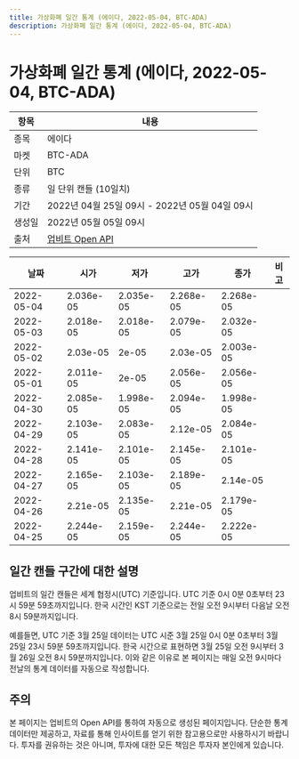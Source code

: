 ```yaml
---
title: 가상화폐 일간 통계 (에이다, 2022-05-04, BTC-ADA)
description: 가상화폐 일간 통계 (에이다, 2022-05-04, BTC-ADA)
---
```



가상화폐 일간 통계 (에이다, 2022-05-04, BTC-ADA)
===

|항목|내용|
|--|--|
|종목|에이다|
|마켓|BTC-ADA|
|단위|BTC|
|종류|일 단위 캔들 (10일치)|
|기간|2022년 04월 25일 09시 - 2022년 05월 04일 09시|
|생성일|2022년 05월 05일 09시|
|출처|[업비트 Open API](https://docs.upbit.com)|


|날짜|시가|저가|고가|종가|비고|
|--|--|--|--|--|--|
|2022-05-04|2.036e-05|2.035e-05|2.268e-05|2.268e-05|    |
|2022-05-03|2.018e-05|2.018e-05|2.079e-05|2.032e-05|    |
|2022-05-02|2.03e-05|2e-05|2.03e-05|2.003e-05|    |
|2022-05-01|2.011e-05|2e-05|2.056e-05|2.056e-05|    |
|2022-04-30|2.085e-05|1.998e-05|2.094e-05|1.998e-05|    |
|2022-04-29|2.103e-05|2.083e-05|2.12e-05|2.084e-05|    |
|2022-04-28|2.141e-05|2.101e-05|2.145e-05|2.101e-05|    |
|2022-04-27|2.165e-05|2.103e-05|2.189e-05|2.14e-05|    |
|2022-04-26|2.21e-05|2.135e-05|2.21e-05|2.179e-05|    |
|2022-04-25|2.244e-05|2.159e-05|2.244e-05|2.222e-05|    |


일간 캔들 구간에 대한 설명
---


업비트의 일간 캔들은 세계 협정시(UTC) 기준입니다. 
UTC 기준 0시 0분 0초부터 23시 59분 59초까지입니다. 
한국 시간인 KST 기준으로는 전일 오전 9시부터 다음날 오전 8시 59분까지입니다. 


예를들면, UTC 기준 3월 25일 데이터는 UTC 시준 3월 25일 0시 0분 0초부터 3월 25일 23시 59분 59초까지입니다. 
한국 시간으로 표현하면 3월 25일 오전 9시부터 3월 26일 오전 8시 59분까지입니다. 
이와 같은 이유로 본 페이지는 매일 오전 9시마다 전날의 통계 데이터를 자동으로 작성합니다. 


주의
---


본 페이지는 업비트의 Open API를 통하여 자동으로 생성된 페이지입니다. 
단순한 통계 데이터만 제공하고, 자료를 통해 인사이트를 얻기 위한 참고용으로만 사용하시기 바랍니다. 
투자를 권유하는 것은 아니며, 투자에 대한 모든 책임은 투자자 본인에게 있습니다. 
